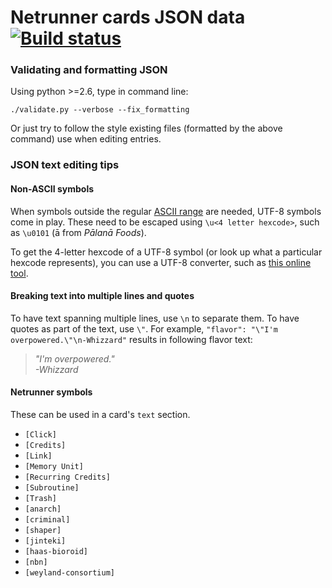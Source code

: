 Netrunner cards JSON data [![Build status](https://circleci.com/gh/zaroth/netrunner-cards-json.svg?style=shield)](https://circleci.com/gh/zaroth/netrunner-cards-json)
=========

### Validating and formatting JSON

Using python >=2.6, type in command line:

```
./validate.py --verbose --fix_formatting
```

Or just try to follow the style existing files (formatted by the above command) use when editing entries.

### JSON text editing tips

#### Non-ASCII symbols

When symbols outside the regular [ASCII range](https://en.wikipedia.org/wiki/ASCII#ASCII_printable_code_chart) are needed, UTF-8 symbols come in play. These need to be escaped using `\u<4 letter hexcode>`, such as `\u0101` (ā from _Pālanā Foods_).

To get the 4-letter hexcode of a UTF-8 symbol (or look up what a particular hexcode represents), you can use a UTF-8 converter, such as [this online tool](http://www.ltg.ed.ac.uk/~richard/utf-8.cgi).

#### Breaking text into multiple lines and quotes

To have text spanning multiple lines, use `\n` to separate them. To have quotes as part of the text, use `\"`.  For example, `"flavor": "\"I'm overpowered.\"\n-Whizzard"` results in following flavor text:

> _"I'm overpowered."_  
> _-Whizzard_

#### Netrunner symbols

These can be used in a card's `text` section.

* `[Click]`
* `[Credits]`
* `[Link]`
* `[Memory Unit]`
* `[Recurring Credits]`
* `[Subroutine]`
* `[Trash]`
* `[anarch]`
* `[criminal]`
* `[shaper]`
* `[jinteki]`
* `[haas-bioroid]`
* `[nbn]`
* `[weyland-consortium]`
